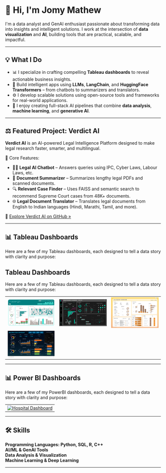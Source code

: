 # 👋 Hi, I'm Jomy Mathew 

I'm a data analyst and GenAI enthusiast passionate about transforming data into insights and intelligent solutions. I work at the intersection of **data visualization** and **AI**, building tools that are practical, scalable, and impactful.

---

## 💡 What I Do

- 📊 I specialize in crafting compelling **Tableau dashboards** to reveal actionable business insights.
- 🤖 Build intelligent apps using **LLMs**, **LangChain**, and **HuggingFace Transformers** – from chatbots to summarizers and translators.
- ⚙️ I develop scalable solutions using open-source tools and frameworks for real-world applications.
- 🧠 I enjoy creating full-stack AI pipelines that combine **data analysis**, **machine learning**, and **generative AI**.

---

## ⚖️ Featured Project: Verdict AI  

**Verdict AI** is an AI-powered Legal Intelligence Platform designed to make legal research faster, smarter, and multilingual.

🔹 Core Features:
- 🧑‍⚖️ **Legal AI Chatbot** – Answers queries using IPC, Cyber Laws, Labour Laws, etc.  
- 📄 **Document Summarizer** – Summarizes lengthy legal PDFs and scanned documents.  
- 🔍 **Relevant Case Finder** – Uses FAISS and semantic search to recommend Supreme Court cases from 48K+ documents.  
- 🌐 **Legal Document Translator** – Translates legal documents from English to Indian languages (Hindi, Marathi, Tamil, and more).

🔗 [Explore Verdict AI on GitHub »](https://github.com/Jo-Mathew/Verdict-AI)

---

## 📊 Tableau Dashboards

Here are a few of my Tableau dashboards, each designed to tell a data story with clarity and purpose:
<h2>Tableau Dashboards</h2>

<p>Here are a few of my Tableau dashboards, each designed to tell a data story with clarity and purpose:</p>

<table>
  <tr>
    <td>
      <a href="https://public.tableau.com/views/HospitalManagementDashboard_17503440445920/HospitalDashboard" target="_blank">
        <img src="Images/hospital_dashboard.png" alt="Hospital Dashboard" width="300"/>
      </a>
    </td>
    <td>
      <a href="https://public.tableau.com/views/HRDashboard_17501806096320/HRDASHBOARD" target="_blank">
        <img src="Images/HR_DASHBOARD.png" alt="HR Dashboard" width="300"/>
      </a>
    </td>
    <td>
      <a href="https://public.tableau.com/views/HRAttritionDashboard_17500696102950/HRDASHBOARD" target="_blank">
        <img src="Images/HR_ATTRITION_DASHBOARD.JPG" alt="HR Attrition Dashboard" width="300"/>
      </a>
    </td>
  </tr>
  <tr>
    <td>
      <a href="https://public.tableau.com/views/SuperStoreSalesDashboardProject/SuperStoreDashboard?:language=en-US&:sid=&:redirect=auth&:display_count=n&:origin=viz_share_link" target="_blank">
        <img src="Images/superstore_sales_dashboard.png" alt="Superstore Dashboard" width="300"/>
      </a>
    </td>
    <td></td>
    <td></td>
  </tr>
</table>

---

## 📊 Power BI Dashboards

Here are a few of my PowerBI dashboards, each designed to tell a data story with clarity and purpose:

<table>
  <tr>
    <td>
      <a href="https://github.com/Jo-Mathew/Power-BI-Spotify-2023-Music-Analytics-Dashboard" target="_blank">
        <img src="Images/powerbi_spotify_dashboard.png" alt="Hospital Dashboard" width="300"/>
      </a>
    </td>
    
  </tr>
</table>

---

## 🛠️ Skills

**Programming Languages: Python, SQL, R, C++**  
**AI/ML & GenAI Tools**  
**Data Analysis & Visualization**  
**Machine Learning & Deep Learning**  

---




